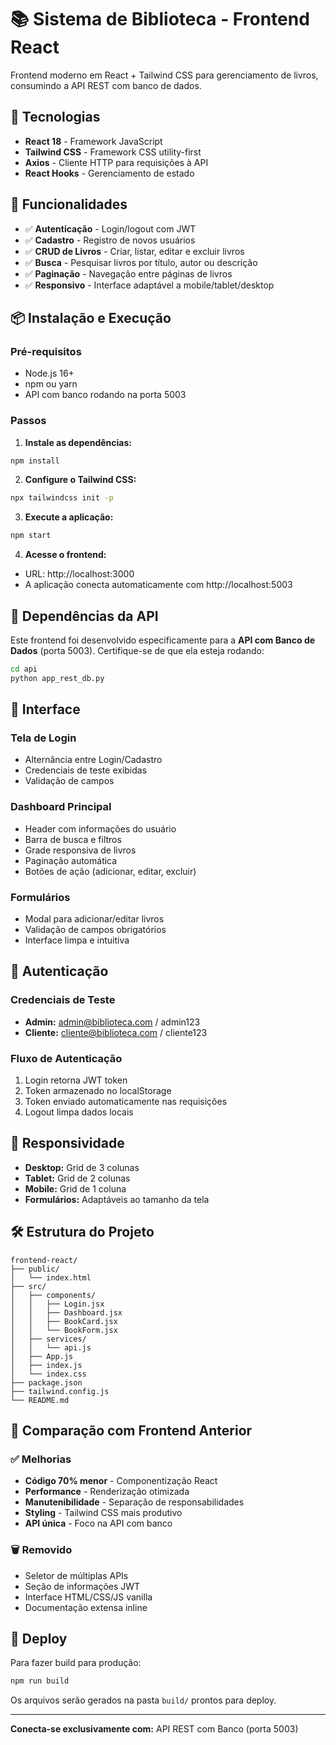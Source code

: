# 📚 Sistema de Biblioteca - Frontend React

Frontend moderno em React + Tailwind CSS para gerenciamento de livros, consumindo a API REST com banco de dados.

## 🚀 Tecnologias

- **React 18** - Framework JavaScript
- **Tailwind CSS** - Framework CSS utility-first
- **Axios** - Cliente HTTP para requisições à API
- **React Hooks** - Gerenciamento de estado

## 🎯 Funcionalidades

- ✅ **Autenticação** - Login/logout com JWT
- ✅ **Cadastro** - Registro de novos usuários
- ✅ **CRUD de Livros** - Criar, listar, editar e excluir livros
- ✅ **Busca** - Pesquisar livros por título, autor ou descrição
- ✅ **Paginação** - Navegação entre páginas de livros
- ✅ **Responsivo** - Interface adaptável a mobile/tablet/desktop

## 📦 Instalação e Execução

### Pré-requisitos
- Node.js 16+
- npm ou yarn
- API com banco rodando na porta 5003

### Passos

1. **Instale as dependências:**
```bash
npm install
```

2. **Configure o Tailwind CSS:**
```bash
npx tailwindcss init -p
```

3. **Execute a aplicação:**
```bash
npm start
```

4. **Acesse o frontend:**
- URL: http://localhost:3000
- A aplicação conecta automaticamente com http://localhost:5003

## 🔗 Dependências da API

Este frontend foi desenvolvido especificamente para a **API com Banco de Dados** (porta 5003). Certifique-se de que ela esteja rodando:

```bash
cd api
python app_rest_db.py
```

## 🎨 Interface

### Tela de Login
- Alternância entre Login/Cadastro
- Credenciais de teste exibidas
- Validação de campos

### Dashboard Principal  
- Header com informações do usuário
- Barra de busca e filtros
- Grade responsiva de livros
- Paginação automática
- Botões de ação (adicionar, editar, excluir)

### Formulários
- Modal para adicionar/editar livros
- Validação de campos obrigatórios
- Interface limpa e intuitiva

## 🔐 Autenticação

### Credenciais de Teste
- **Admin:** admin@biblioteca.com / admin123
- **Cliente:** cliente@biblioteca.com / cliente123

### Fluxo de Autenticação
1. Login retorna JWT token
2. Token armazenado no localStorage
3. Token enviado automaticamente nas requisições
4. Logout limpa dados locais

## 📱 Responsividade

- **Desktop:** Grid de 3 colunas
- **Tablet:** Grid de 2 colunas  
- **Mobile:** Grid de 1 coluna
- **Formulários:** Adaptáveis ao tamanho da tela

## 🛠️ Estrutura do Projeto

```
frontend-react/
├── public/
│   └── index.html
├── src/
│   ├── components/
│   │   ├── Login.jsx
│   │   ├── Dashboard.jsx
│   │   ├── BookCard.jsx
│   │   └── BookForm.jsx
│   ├── services/
│   │   └── api.js
│   ├── App.js
│   ├── index.js
│   └── index.css
├── package.json
├── tailwind.config.js
└── README.md
```

## 🎯 Comparação com Frontend Anterior

### ✅ Melhorias
- **Código 70% menor** - Componentização React
- **Performance** - Renderização otimizada
- **Manutenibilidade** - Separação de responsabilidades
- **Styling** - Tailwind CSS mais produtivo
- **API única** - Foco na API com banco

### 🗑️ Removido
- Seletor de múltiplas APIs
- Seção de informações JWT
- Interface HTML/CSS/JS vanilla
- Documentação extensa inline

## 🚀 Deploy

Para fazer build para produção:

```bash
npm run build
```

Os arquivos serão gerados na pasta `build/` prontos para deploy.

---

**Conecta-se exclusivamente com:** API REST com Banco (porta 5003) 